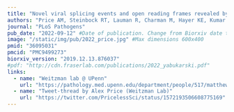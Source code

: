 ```yaml
---
title: "Novel viral splicing events and open reading frames revealed by long-read direct RNA sequencing of adenovirus transcripts"
authors: "Price AM, Steinbock RT, Lauman R, Charman M, Hayer KE, Kumar N, Halko E, Lum KK, Wei M, Wilson AC, Garcia BA, **Depledge DP**, Weitzman MD"
journal: "PLoS Pathogens"
pub_date: "2022-09-12" #Date of publication. Change from Biorxiv date to Journal date once accepted
image: "/static/img/pub/2022_price.jpg" #Max dimensions 600x400
pmid: "36095031"
pmcid: "PMC9499273"
biorxiv_version: "2019.12.13.876037"
#pdf: "http://cdn.fraserlab.com/publications/2022_yabukarski.pdf"
links:
  - name: "Weitzman lab @ UPenn"
    url: "https://pathology.med.upenn.edu/department/people/517/matthew-d-weitzman"
  - name: "Tweet-thread by Alex Price (Weitzman Lab)"
    url: "https://twitter.com/PricelessSci/status/1572193506608775169"
---
```

